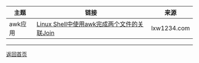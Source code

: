 |主题 | 链接 | 来源 | 
|---|---|---|
|awk应用| [Linux Shell中使用awk完成两个文件的关联Join](http://lxw1234.com/archives/2016/03/621.htm) | lxw1234.com |


----------

[返回首页](http://star_paper.liukaining.com)

